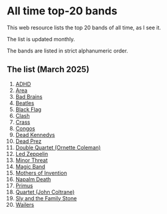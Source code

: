 # All time top-20 bands

This web resource lists the top 20 bands of all time, as I see it.

The list is updated monthly.

The bands are listed in strict alphanumeric order.

## The list (March 2025)

1. [ADHD](https://en.wikipedia.org/wiki/ADHD_(band))
1. [Area](https://en.wikipedia.org/wiki/Area_(band))
1. [Bad Brains](https://en.wikipedia.org/wiki/Bad_Brains)
1. [Beatles](https://en.wikipedia.org/wiki/The_Beatles)
1. [Black Flag](https://en.wikipedia.org/wiki/Black_Flag_(band))
1. [Clash](https://en.wikipedia.org/wiki/The_Clash)
1. [Crass](https://en.wikipedia.org/wiki/Crass)
1. [Congos](https://en.wikipedia.org/wiki/The_Congos)
1. [Dead Kennedys](https://en.wikipedia.org/wiki/Dead_Kennedys)
1. [Dead Prez](https://en.wikipedia.org/wiki/Dead_Prez)
1. [Double Quartet (Ornette Coleman)](https://en.wikipedia.org/wiki/Free_Jazz:_A_Collective_Improvisation)
1. [Led Zeppelin](https://en.wikipedia.org/wiki/Led_Zeppelin)
1. [Minor Threat](https://en.wikipedia.org/wiki/Minor_Threat)
1. [Magic Band](https://en.wikipedia.org/wiki/The_Magic_Band)
1. [Mothers of Invention](https://en.wikipedia.org/wiki/The_Mothers_of_Invention)
1. [Napalm Death](https://en.wikipedia.org/wiki/Napalm_Death)
1. [Primus](https://en.wikipedia.org/wiki/Primus_(band))
1. [Quartet (John Coltrane)](https://en.wikipedia.org/wiki/John_Coltrane)
1. [Sly and the Family Stone](https://en.wikipedia.org/wiki/Sly_and_the_Family_Stone)
1. [Wailers](https://en.wikipedia.org/wiki/Bob_Marley_and_the_Wailers)
